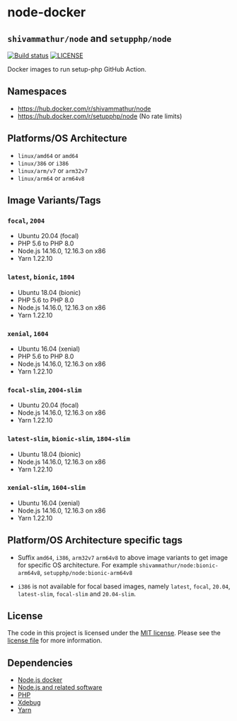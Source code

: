 # node-docker 
## `shivammathur/node` and `setupphp/node`

<a href="https://github.com/shivammathur/node-docker" title="Docker images to run setup-php GitHub Action"><img alt="Build status" src="https://github.com/shivammathur/node-docker/workflows/Build/badge.svg"></a>
<a href="https://github.com/shivammathur/node-docker/blob/master/LICENSE" title="license"><img alt="LICENSE" src="https://img.shields.io/badge/license-MIT-428f7e.svg"></a>

Docker images to run setup-php GitHub Action.

## Namespaces

- https://hub.docker.com/r/shivammathur/node
- https://hub.docker.com/r/setupphp/node (No rate limits)

## Platforms/OS Architecture

- `linux/amd64` or `amd64`
- `linux/386` or `i386`
- `linux/arm/v7` or `arm32v7`
- `linux/arm64` or `arm64v8`

## Image Variants/Tags

### `focal`, `2004`

- Ubuntu 20.04 (focal)
- PHP 5.6 to PHP 8.0
- Node.js 14.16.0, 12.16.3 on x86
- Yarn 1.22.10

### `latest`, `bionic`, `1804`

- Ubuntu 18.04 (bionic)
- PHP 5.6 to PHP 8.0
- Node.js 14.16.0, 12.16.3 on x86
- Yarn 1.22.10

### `xenial`, `1604`

- Ubuntu 16.04 (xenial)
- PHP 5.6 to PHP 8.0
- Node.js 14.16.0, 12.16.3 on x86
- Yarn 1.22.10

### `focal-slim`, `2004-slim`

- Ubuntu 20.04 (focal)
- Node.js 14.16.0, 12.16.3 on x86
- Yarn 1.22.10

### `latest-slim`, `bionic-slim`, `1804-slim`

- Ubuntu 18.04 (bionic)
- Node.js 14.16.0, 12.16.3 on x86
- Yarn 1.22.10

### `xenial-slim`, `1604-slim`

- Ubuntu 16.04 (xenial)
- Node.js 14.16.0, 12.16.3 on x86
- Yarn 1.22.10

## Platform/OS Architecture specific tags

- Suffix `amd64`, `i386`, `arm32v7` `arm64v8` to above image variants to get image for specific OS architecture.
For example `shivammathur/node:bionic-arm64v8`, `setupphp/node:bionic-arm64v8`

- `i386` is not available for focal based images, namely `latest`, `focal`, `20.04`, `latest-slim`, `focal-slim` and `20.04-slim`.


## License

The code in this project is licensed under the [MIT license](http://choosealicense.com/licenses/mit/).
Please see the [license file](LICENSE) for more information.

## Dependencies
- [Node.js docker](https://github.com/nodejs/docker-node/blob/master/LICENSE)
- [Node.js and related software](https://github.com/nodejs/node/blob/master/LICENSE)
- [PHP](https://github.com/php/php-src/blob/master/LICENSE)
- [Xdebug](https://github.com/xdebug/xdebug/blob/master/LICENSE)
- [Yarn](https://github.com/yarnpkg/yarn/blob/master/LICENSE)

